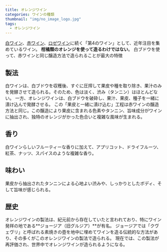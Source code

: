 ```yaml
---
title: オレンジワイン
categories: ワインの種類
thumbnail: "img/no_image_logo.jpg"
tags:
  - オレンジワイン
---
```


[白ワイン](/posts/kinds_of_wines/write)、[赤ワイン](/posts/kinds_of_wines/red)、[ロゼワイン](/posts/kinds_of_wines/rose)に続く「第4のワイン」として、近年注目を集めているワイン。
**柑橘類のオレンジを使って造るわけではない**。 白ブドウを使って、赤ワインと同じ醸造方法で造られることが最大の特徴

## 製法

白ワインは、白ブドウを収穫後、すぐに圧搾して果皮や種を取り除き、果汁のみを発酵させて造られる。そのため、色は淡く、渋み（タンニン）はほとんどない。
一方、オレンジワインは、白ブドウを破砕し、果汁、果皮、種子を一緒に漬け込んで発酵させる。 この「果皮と一緒に漬け込む」工程は赤ワインの醸造方法と同じ。この醸造により果皮に含まれる色素やタンニン、旨味成分がワインに抽出され、独特のオレンジがかった色合いと複雑な風味が生まれる。

## 香り

白ワインらしいフルーティーな香りに加えて、アプリコット、ドライフルーツ、紅茶、ナッツ、スパイスのような複雑な香り。

## 味わい

果皮から抽出されたタンニンによる心地よい渋みや、しっかりとしたボディ、そして旨味が感じられる。

## 歴史
オレンジワインの製法は、紀元前から存在していたと言われており、特にワイン発祥の地である**ジョージア（旧グルジア）**が有名。
ジョージアでは「クヴェヴリ」と呼ばれる素焼きの壺を地中に埋めてワインを造る伝統的な方法があり、その多くがこのオレンジワインの製法で造られる。
現在では、この製法が再評価され、世界中でオレンジワインが造られるようになる。